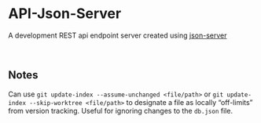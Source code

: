 # **API-Json-Server**
A development REST api endpoint server created using [json-server](https://github.com/typicode/json-server)

&nbsp;
## **Notes**
Can use `git update-index --assume-unchanged <file/path>` or `git update-index --skip-worktree <file/path>` to designate a file as locally “off-limits” from version tracking. Useful for ignoring changes to the `db.json` file. 
